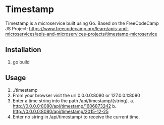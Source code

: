 # Timestamp 
Timestamp is a microservice built using Go. Based on the FreeCodeCamp JS Project: https://www.freecodecamp.org/learn/apis-and-microservices/apis-and-microservices-projects/timestamp-microservice

## Installation
1. go build

## Usage 
1. ./timestamp
2. From your browser visit the url 0.0.0.0:8080 or 127.0.0.1:8080
3. Enter a time string into the path /api/timestamp/{string}.
	a. http://0.0.0.0:8080/api/timestamp/1606873242
	b. http://0.0.0.0:8080/api/timestamp/2015-12-25
4. Enter no string in /api/timestamp/ to receive the current time.
